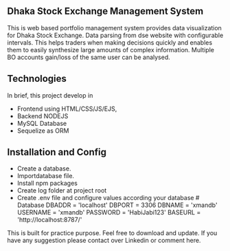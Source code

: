 ## Dhaka Stock Exchange Management System
This is web based portfolio management system provides data visualization for Dhaka Stock Exchange. Data parsing  from dse website with configurable intervals. This helps traders when making decisions quickly and enables them to easily synthesize large amounts of complex information.
Multiple BO  accounts gain/loss of the same user can be analysed.



## Technologies
In brief, this project develop in 
- Frontend using HTML/CSS/JS/EJS,
- Backend NODEJS
- MySQL Database
- Sequelize as  ORM


## Installation and Config
- Create a database.
- Importdatabase file.
- Install npm packages
- Create log folder at project root
- Create .env file and configure values according your database
        # Database
        DBADDR = 'localhost'
        DBPORT = 3306
        DBNAME = 'xmandb'
        USERNAME = 'xmandb'
        PASSWORD = 'HabiJabi123'
        BASEURL = 'http://localhost:8787/'



This is built for practice purpose. Feel free to download and update. If you have any suggestion please contact over Linkedin or comment here.
